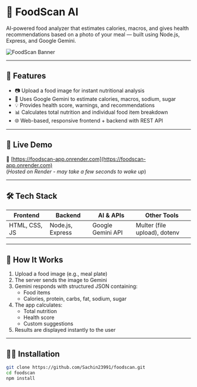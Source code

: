 # 🥗 FoodScan AI

AI-powered food analyzer that estimates calories, macros, and gives health recommendations based on a photo of your meal — built using Node.js, Express, and Google Gemini.

![FoodScan Banner](https://via.placeholder.com/1000x300?text=FoodScan+AI+%7C+Smart+Food+Analyzer) <!-- Replace with real image if available -->

---

## 🌟 Features

- 📷 Upload a food image for instant nutritional analysis
- 🤖 Uses Google Gemini to estimate calories, macros, sodium, sugar
- 💡 Provides health score, warnings, and recommendations
- 📊 Calculates total nutrition and individual food item breakdown
- 🌐 Web-based, responsive frontend + backend with REST API

---

## 🚀 Live Demo

🔗 [https://foodscan-app.onrender.com](https://foodscan-app.onrender.com)  
(*Hosted on Render - may take a few seconds to wake up*)

---

## 🛠️ Tech Stack

| Frontend     | Backend         | AI & APIs        | Other Tools     |
|--------------|------------------|------------------|-----------------|
| HTML, CSS, JS | Node.js, Express | Google Gemini API | Multer (file upload), dotenv |

---

## 📸 How It Works

1. Upload a food image (e.g., meal plate)
2. The server sends the image to Gemini
3. Gemini responds with structured JSON containing:
    - Food items
    - Calories, protein, carbs, fat, sodium, sugar
4. The app calculates:
    - Total nutrition
    - Health score
    - Custom suggestions
5. Results are displayed instantly to the user

---

## 🧑‍💻 Installation

```bash
git clone https://github.com/Sachin23991/foodscan.git
cd foodscan
npm install
